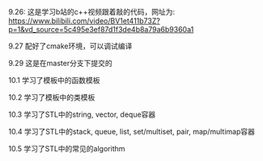 <!--
 * @Description: 
 * @Author:  shang guan meng luo
 * @version: 
 * @Date: 2024-09-26 22:05:51
 * @LastEditTime: 2024-10-05 00:10:05
-->

9.26:
这是学习b站的c++视频跟着敲的代码，网址为: https://www.bilibili.com/video/BV1et411b73Z?p=1&vd_source=5c495e3ef87d1f3de4b8a79a6b9360a1

9.27
配好了cmake环境，可以调试编译

9.29
这是在master分支下提交的

10.1
学习了模板中的函数模板

10.2
学习了模板中的类模板

10.3
学习了STL中的string, vector, deque容器

10.4
学习了STL中的stack, queue, list, set/multiset, pair, map/multimap容器

10.5
学习了STL中的常见的algorithm


